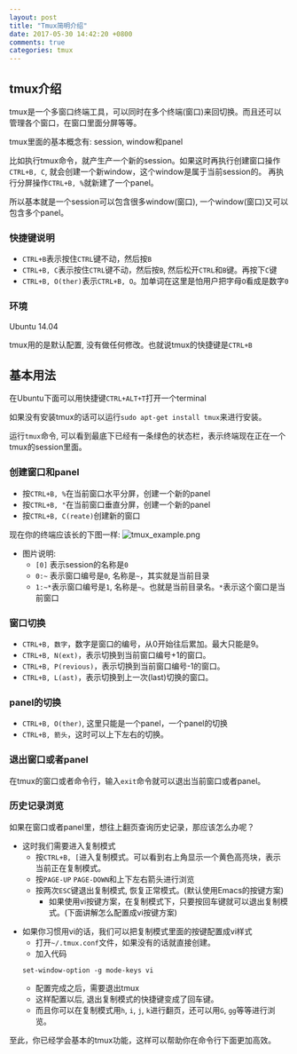 ```yaml
---
layout: post
title: "Tmux简明介绍"
date: 2017-05-30 14:42:20 +0800
comments: true
categories: tmux
---
```


## tmux介绍
tmux是一个多窗口终端工具，可以同时在多个终端(窗口)来回切换。而且还可以管理各个窗口，在窗口里面分屏等等。

tmux里面的基本概念有: session, window和panel

比如执行tmux命令，就产生产一个新的session。如果这时再执行创建窗口操作`CTRL+B, C`, 就会创建一个新window，这个window是属于当前session的。
再执行分屏操作`CTRL+B, %`就新建了一个panel。

所以基本就是一个session可以包含很多window(窗口),  一个window(窗口)又可以包含多个panel。

<!--more-->

### 快捷键说明
* `CTRL+B`表示按住`CTRL`键不动，然后按`B`
* `CTRL+B, C`表示按住`CTRL`键不动，然后按`B`, 然后松开`CTRL`和`B`键。再按下`C`键
* `CTRL+B, O(ther)`表示`CTRL+B, O`。加单词在这里是怕用户把字母`O`看成是数字`0`

### 环境
Ubuntu 14.04

tmux用的是默认配置, 没有做任何修改。也就说tmux的快捷键是`CTRL+B`

## 基本用法
在Ubuntu下面可以用快捷键`CTRL+ALT+T`打开一个terminal

如果没有安装tmux的话可以运行`sudo apt-get install tmux`来进行安装。

运行`tmux`命令, 可以看到最底下已经有一条绿色的状态栏，表示终端现在正在一个tmux的session里面。

### 创建窗口和panel
* 按`CTRL+B, %`在当前窗口水平分屏，创建一个新的panel
* 按`CTRL+B, "`在当前窗口垂直分屏，创建一个新的panel
* 按`CTRL+B, C(reate)`创建新的窗口

现在你的终端应该长的下图一样:
![tmux_example.png](/images/tmux_example.png)

* 图片说明:
   * `[0]` 表示session的名称是`0`
   * `0:~` 表示窗口编号是`0`, 名称是`~`，其实就是当前目录
   * `1:~*`表示窗口编号是`1`, 名称是`~`。也就是当前目录名。`*`表示这个窗口是当前窗口

### 窗口切换
* `CTRL+B, 数字`，数字是窗口的编号，从0开始往后累加。最大只能是9。
* `CTRL+B, N(ext)`，表示切换到当前窗口编号+1的窗口。
* `CTRL+B, P(revious)`，表示切换到当前窗口编号-1的窗口。
* `CTRL+B, L(ast)`，表示切换到上一次(last)切换的窗口。


### panel的切换
* `CTRL+B, O(ther)`, 这里只能是一个panel，一个panel的切换
* `CTRL+B, 箭头`，这时可以上下左右的切换。

### 退出窗口或者panel
在tmux的窗口或者命令行，输入`exit`命令就可以退出当前窗口或者panel。

### 历史记录浏览
如果在窗口或者panel里，想往上翻页查询历史记录，那应该怎么办呢？

* 这时我们需要进入复制模式
   * 按`CTRL+B, [`进入复制模式。可以看到右上角显示一个黄色高亮块，表示当前正在复制模式。
   * 按`PAGE-UP` `PAGE-DOWN`和上下左右箭头进行浏览
   * 按两次`ESC`键退出复制模式, 恢复正常模式。(默认使用Emacs的按键方案)
      * 如果使用vi按键方案，在复制模式下，只要按回车键就可以退出复制模式。(下面讲解怎么配置成vi按键方案)
<p />


* 如果你习惯用vi的话，我们可以把复制模式里面的按键配置成vi样式
   * 打开`~/.tmux.conf`文件，如果没有的话就直接创建。
   * 加入代码
   ```
   set-window-option -g mode-keys vi
   ```
   * 配置完成之后，需要退出tmux
   * 这样配置以后, 退出复制模式的快捷键变成了回车键。
   * 而且你可以在复制模式用`h`, `i`, `j`, `k`进行翻页，还可以用`G`, `gg`等等进行浏览。

至此，你已经学会基本的tmux功能，这样可以帮助你在命令行下面更加高效。